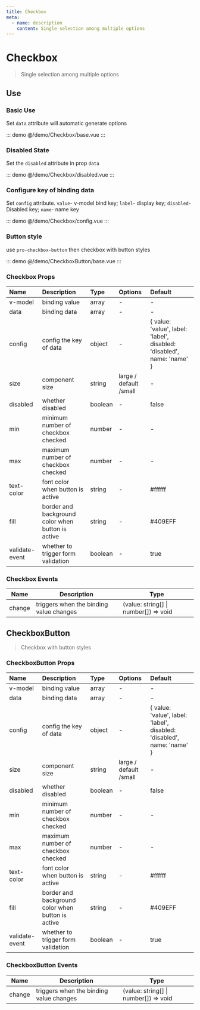 ```yaml
---
title: Checkbox
meta:
  - name: description
    content: Single selection among multiple options
---
```


# Checkbox

> Single selection among multiple options

## Use

### Basic Use

Set `data` attribute will automatic generate options

::: demo
@/demo/Checkbox/base.vue
:::

### Disabled State

Set the `disabled` attribute in prop `data`

::: demo
@/demo/Checkbox/disabled.vue
:::

### Configure key of binding data

Set `config` attribute. `value`- v-model bind key; `label`- display key; `disabled`- Disabled key; `name`- name key

::: demo
@/demo/Checkbox/config.vue
:::

### Button style

use `pro-checkbox-button` then checkbox with button styles

::: demo
@/demo/CheckboxButton/base.vue
:::

### Checkbox Props

| Name           | Description                                       | Type    | Options                | Default                                                                |
| :------------- | :------------------------------------------------ | :------ | :--------------------- | :--------------------------------------------------------------------- |
| v-model        | binding value                                     | array   | -                      | -                                                                      |
| data           | binding data                                      | array   | -                      | -                                                                      |
| config         | config the key of data                            | object  | -                      | { value: 'value', label: 'label', disabled: 'disabled', name: 'name' } |
| size           | component size                                    | string  | large / default /small | -                                                                      |
| disabled       | whether disabled                                  | boolean | -                      | false                                                                  |
| min            | minimum number of checkbox checked                | number  | -                      | -                                                                      |
| max            | maximum number of checkbox checked                | number  | -                      | -                                                                      |
| text-color     | font color when button is active                  | string  | -                      | #ffffff                                                                |
| fill           | border and background color when button is active | string  | -                      | #409EFF                                                                |
| validate-event | whether to trigger form validation                | boolean | -                      | true                                                                   |

### Checkbox Events

| Name   | Description                             | Type                                  |
| ------ | --------------------------------------- | ------------------------------------- |
| change | triggers when the binding value changes | (value: string[] \| number[]) => void |

## CheckboxButton

> Checkbox with button styles

### CheckboxButton Props

| Name           | Description                                       | Type    | Options                | Default                                                                |
| :------------- | :------------------------------------------------ | :------ | :--------------------- | :--------------------------------------------------------------------- |
| v-model        | binding value                                     | array   | -                      | -                                                                      |
| data           | binding data                                      | array   | -                      | -                                                                      |
| config         | config the key of data                            | object  | -                      | { value: 'value', label: 'label', disabled: 'disabled', name: 'name' } |
| size           | component size                                    | string  | large / default /small | -                                                                      |
| disabled       | whether disabled                                  | boolean | -                      | false                                                                  |
| min            | minimum number of checkbox checked                | number  | -                      | -                                                                      |
| max            | maximum number of checkbox checked                | number  | -                      | -                                                                      |
| text-color     | font color when button is active                  | string  | -                      | #ffffff                                                                |
| fill           | border and background color when button is active | string  | -                      | #409EFF                                                                |
| validate-event | whether to trigger form validation                | boolean | -                      | true                                                                   |

### CheckboxButton Events

| Name   | Description                             | Type                                  |
| ------ | --------------------------------------- | ------------------------------------- |
| change | triggers when the binding value changes | (value: string[] \| number[]) => void |
